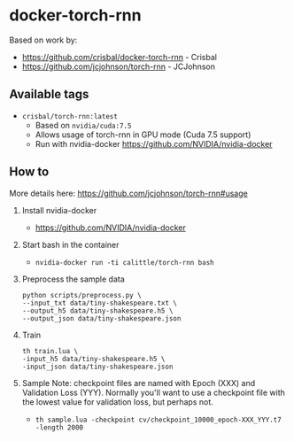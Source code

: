 # docker-torch-rnn
Based on work by:
   * https://github.com/crisbal/docker-torch-rnn - Crisbal
   * https://github.com/jcjohnson/torch-rnn - JCJohnson

## Available tags

* `crisbal/torch-rnn:latest`
    * Based on `nvidia/cuda:7.5`
    * Allows usage of torch-rnn in GPU mode (Cuda 7.5 support)
    * Run with nvidia-docker https://github.com/NVIDIA/nvidia-docker
    
## How to

More details here: https://github.com/jcjohnson/torch-rnn#usage

1. Install nvidia-docker
    * https://github.com/NVIDIA/nvidia-docker
2. Start bash in the container
    * `nvidia-docker run -ti calittle/torch-rnn bash`
3. Preprocess the sample data

    ```
    python scripts/preprocess.py \
    --input_txt data/tiny-shakespeare.txt \
    --output_h5 data/tiny-shakespeare.h5 \
    --output_json data/tiny-shakespeare.json
    ```

4. Train 
    
    ```
    th train.lua \
    -input_h5 data/tiny-shakespeare.h5 \
    -input_json data/tiny-shakespeare.json
    ```

5. Sample
Note: checkpoint files are named with Epoch (XXX) and Validation Loss (YYY). 
Normally you'll want to use a checkpoint file with the lowest value for validation loss,
but perhaps not.

    * `th sample.lua -checkpoint cv/checkpoint_10000_epoch-XXX_YYY.t7 -length 2000`
